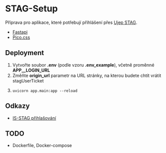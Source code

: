 # STAG-Setup

Příprava pro aplikace, které potřebují přihlášení přes [Ujep STAG](https://portal.ujep.cz/).

* [Fastapi](https://fastapi.tiangolo.com/)
* [Pico.css](https://picocss.com/)

## Deployment

1. Vytvořte soubor **.env** (podle vzoru **.env_example**), včetně proměnné **APP__LOGIN_URL**
2. Změňte **origin_url** parametr na URL stránky, na kterou budete chtít vrátit stagUserTicket
3.
    ```
    uvicorn app.main:app --reload 
    ```

## Odkazy

* [IS-STAG přihlašování](https://is-stag.zcu.cz/napoveda/web-services/ws_prihlasovani.html)

## TODO

* Dockerfile, Docker-compose
